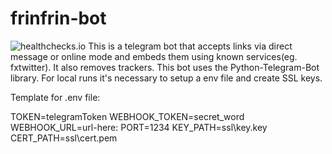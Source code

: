 # frinfrin-bot
<img src="https://healthchecks.io/badge/23227592-d434-4fe4-9fb2-c9a4e7/H_EPQhcZ-2.svg" alt="healthchecks.io">
This is a telegram bot that accepts links via direct message or online mode and embeds them using known services(eg. fxtwitter). It also removes trackers.
This bot uses the Python-Telegram-Bot library.
For local runs it's necessary to setup a env file and create SSL keys.

Template for .env file:

TOKEN=telegramToken
WEBHOOK_TOKEN=secret_word
WEBHOOK_URL=url-here:
PORT=1234
KEY_PATH=ssl\key.key
CERT_PATH=ssl\cert.pem
